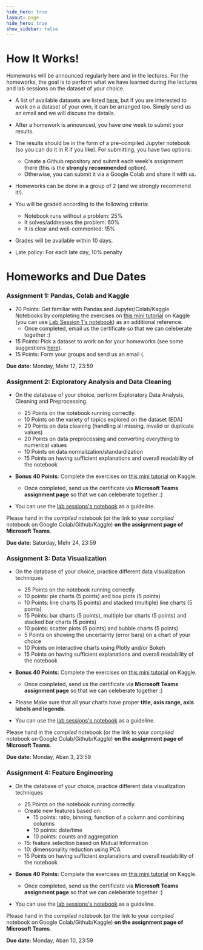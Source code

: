 ```yaml
---
hide_hero: true
layout: page
hide_hero: true
show_sidebar: false
---
```


# How It Works!
Homeworks will be announced regularly here and in the lectures. For the homeworks, the goal is to perform what we have learned during the lactures and lab sessions on the dataset of your choice. 

* A list of available datasets are listed [here](/ADS2021/resources), but if you are interested to work on a dataset of your own, it can be arranged too. Simply send us an email and we will discuss the details. 
* After a homework is announced, you have one week to submit your results.
* The results should be in the form of a pre-compiled Jupyter notebook (so you can do it in R if you like). For submitting, you have two options:
    * Create a Github repository and submit each week's assignment there (this is the **strongly recommended** option).
    * Otherwise, you can submit it via a Google Colab and share it with us.

* Homeworks can be done in a group of 2 (and we strongly recommend it!). 

* You will be graded according to the following criteria:
    * Notebook runs without a problem: 25%
    * It solves/addresses the problem: 60%
    * It is clear and well-commented: 15%


* Grades will be available within 10 days.

* Late policy: For each late day, 10% penalty 

# Homeworks and Due Dates

### Assignment 1: Pandas, Colab and Kaggle
* 70 Points: Get familiar with Pandas and Jupyter/Colab/Kaggle Notebooks by completing the exercises on [this mini tutorial](https://www.kaggle.com/learn/pandas) on Kaggle (you can use [Lab Session 1's notebook](https://colab.research.google.com/drive/1d2EkG4eZM_fU44yB7yXff7L-I0R4L9g0?usp=sharing)) as an additional reference.
    * Once completed, email us the certificate so that we can celeberate together :)
* 15 Points: Pick a dataset to work on for your homeworks (see some suggestions [here](/ADS2021/resources)).
* 15 Points: Form your groups and send us an email (.

**Due date:** Monday, Mehr 12, 23:59

### Assignment 2: Exploratory Analysis and Data Cleaning
* On the database of your choice, perform Exploratory Data Analysis, Cleaning and Preprocessing.
    * 25 Points on the notebook running correctly.
    * 10 Points on the variety of topics explored on the dataset (EDA)
    * 20 Points on data cleaning (handling all missing, invalid or duplicate values)
    * 20 Points on data preprocessing and converting everything to numerical values
    * 10 Points on data normalization/standardization
    * 15 Points on having sufficient explanations and overall readability of the notebook

* **Bonus 40 Points**: Complete the exercises on [this mini tutorial](https://www.kaggle.com/learn/data-cleaning) on Kaggle.
    * Once completed, send us the certificate via **Microsoft Teams assignment page** so that we can celeberate together :)

* You can use the [lab sessions's notebook](https://colab.research.google.com/drive/1jOnp5rpJUkE4HGYbO-LZGZwFOVfGae7H?usp=sharing) as a guideline.


Please hand in the *compiled* notebook (or the link to your *compiled* notebook on Google Colab/Github/Kaggle) **on the assignment page of Microsoft Teams**.

**Due date:** Saturday, Mehr 24, 23:59


### Assignment 3: Data Visualization
* On the database of your choice, practice different data visualization techniques
    * 25 Points on the notebook running correctly.
    * 10 points: pie charts (5 points) and box plots (5 points)
    * 10 Points: line charts (5 points) and stacked (multiple) line charts (5 points)
    * 15 Points: bar charts (5 points), multiple bar charts (5 points) and stacked bar charts (5 points)
    * 10 points: scatter plots (5 points) and bubble charts (5 points)
    * 5 Points on showing the uncertainty (error bars) on a chart of your choice
    * 10 Points on interactive charts using Plotly and/or Bokeh
    * 15 Points on having sufficient explanations and overall readability of the notebook

* **Bonus 40 Points**: Complete the exercises on [this mini tutorial](https://www.kaggle.com/learn/data-visualization) on Kaggle.
    * Once completed, send us the certificate via **Microsoft Teams assignment page** so that we can celeberate together :)

* Please Make sure that all your charts have proper **title, axis range, axis labels and legends**.

* You can use the [lab sessions's notebook](https://colab.research.google.com/drive/1fzVLZ5Ch1RwRFQgs65ZnhbYxDbrttdG-?usp=sharing) as a guideline.


Please hand in the *compiled* notebook (or the link to your *compiled* notebook on Google Colab/Github/Kaggle) **on the assignment page of Microsoft Teams**.

**Due date:** Monday, Aban 3, 23:59


### Assignment 4: Feature Engineering
* On the database of your choice, practice different data visualization techniques
    * 25 Points on the notebook running correctly.
    * Create new features based on:
        * 15 points: ratio, binning, function of a column and combining columns
        * 10 points: date/time
        * 10 points: counts and aggregation
    * 15: feature selection based on Mutual Information
    * 10: dimensonality reduction using PCA
    * 15 Points on having sufficient explanations and overall readability of the notebook

* **Bonus 40 Points**: Complete the exercises on [this mini tutorial](https://www.kaggle.com/learn/feature-engineering) on Kaggle.
    * Once completed, send us the certificate via **Microsoft Teams assignment page** so that we can celeberate together :)

* You can use the [lab sessions's notebook](https://colab.research.google.com/drive/1L7BAupNGg0QwkiOpx9tgNMuraR5J9thY?usp=sharing) as a guideline.


Please hand in the *compiled* notebook (or the link to your *compiled* notebook on Google Colab/Github/Kaggle) **on the assignment page of Microsoft Teams**.

**Due date:** Monday, Aban 10, 23:59
